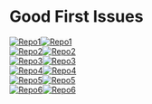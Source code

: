 # Good First Issues

[![Repo1](https://pse-gfis-beta.vercel.app/api/issue-preview?issueIndex=0#gh-dark-mode-only)](https://pse-gfis-beta.vercel.app/api/issue-redirect?repoIndex=0&issueIndex=0#gh-dark-mode-only)[![Repo1](https://pse-gfis-beta.vercel.app/api/issue-preview?lightMode=true&issueIndex=0#gh-light-mode-only)](https://pse-gfis-beta.vercel.app/api/issue-redirect?repoIndex=0&issueIndex=0#gh-light-mode-only)  
[![Repo2](https://pse-gfis-beta.vercel.app/api/issue-preview?issueIndex=1#gh-dark-mode-only)](https://pse-gfis-beta.vercel.app/api/issue-redirect?repoIndex=0&issueIndex=1#gh-dark-mode-only)[![Repo2](https://pse-gfis-beta.vercel.app/api/issue-preview?lightMode=true&issueIndex=1#gh-light-mode-only)](https://pse-gfis-beta.vercel.app/api/issue-redirect?repoIndex=0&issueIndex=1#gh-light-mode-only)  
[![Repo3](https://pse-gfis-beta.vercel.app/api/issue-preview?issueIndex=2#gh-dark-mode-only)](https://pse-gfis-beta.vercel.app/api/issue-redirect?repoIndex=0&issueIndex=2#gh-dark-mode-only)[![Repo3](https://pse-gfis-beta.vercel.app/api/issue-preview?lightMode=true&issueIndex=2#gh-light-mode-only)](https://pse-gfis-beta.vercel.app/api/issue-redirect?repoIndex=0&issueIndex=2#gh-light-mode-only)  
[![Repo4](https://pse-gfis-beta.vercel.app/api/issue-preview?issueIndex=3#gh-dark-mode-only)](https://pse-gfis-beta.vercel.app/api/issue-redirect?repoIndex=1&issueIndex=0#gh-dark-mode-only)[![Repo4](https://pse-gfis-beta.vercel.app/api/issue-preview?lightMode=true&issueIndex=3#gh-light-mode-only)](https://pse-gfis-beta.vercel.app/api/issue-redirect?repoIndex=1&issueIndex=0#gh-light-mode-only)  
[![Repo5](https://pse-gfis-beta.vercel.app/api/issue-preview?issueIndex=4#gh-dark-mode-only)](https://pse-gfis-beta.vercel.app/api/issue-redirect?repoIndex=1&issueIndex=1#gh-dark-mode-only)[![Repo5](https://pse-gfis-beta.vercel.app/api/issue-preview?lightMode=true&issueIndex=4#gh-light-mode-only)](https://pse-gfis-beta.vercel.app/api/issue-redirect?repoIndex=1&issueIndex=1#gh-light-mode-only)  
[![Repo6](https://pse-gfis-beta.vercel.app/api/issue-preview?issueIndex=5#gh-dark-mode-only)](https://pse-gfis-beta.vercel.app/api/issue-redirect?repoIndex=1&issueIndex=2#gh-dark-mode-only)[![Repo6](https://pse-gfis-beta.vercel.app/api/issue-preview?lightMode=true&issueIndex=5#gh-light-mode-only)](https://pse-gfis-beta.vercel.app/api/issue-redirect?repoIndex=1&issueIndex=2#gh-light-mode-only)
